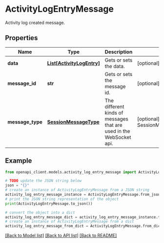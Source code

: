 # ActivityLogEntryMessage

Activity log created message.

## Properties

Name | Type | Description | Notes
------------ | ------------- | ------------- | -------------
**data** | [**List[ActivityLogEntry]**](ActivityLogEntry.md) | Gets or sets the data. | [optional] 
**message_id** | **str** | Gets or sets the message id. | [optional] 
**message_type** | [**SessionMessageType**](SessionMessageType.md) | The different kinds of messages that are used in the WebSocket api. | [optional] [readonly] [default to SessionMessageType.ACTIVITYLOGENTRY]

## Example

```python
from openapi_client.models.activity_log_entry_message import ActivityLogEntryMessage

# TODO update the JSON string below
json = "{}"
# create an instance of ActivityLogEntryMessage from a JSON string
activity_log_entry_message_instance = ActivityLogEntryMessage.from_json(json)
# print the JSON string representation of the object
print(ActivityLogEntryMessage.to_json())

# convert the object into a dict
activity_log_entry_message_dict = activity_log_entry_message_instance.to_dict()
# create an instance of ActivityLogEntryMessage from a dict
activity_log_entry_message_from_dict = ActivityLogEntryMessage.from_dict(activity_log_entry_message_dict)
```
[[Back to Model list]](../README.md#documentation-for-models) [[Back to API list]](../README.md#documentation-for-api-endpoints) [[Back to README]](../README.md)


